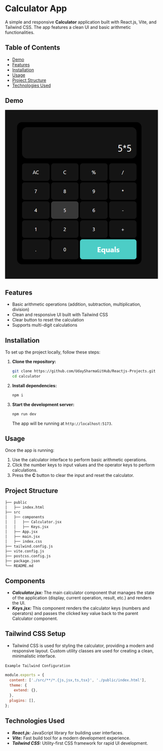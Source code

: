 # Calculator App

A simple and responsive **Calculator** application built with React.js, Vite, and Tailwind CSS. The app features a clean UI and basic arithmetic functionalities.

## Table of Contents

- [Demo](#demo)
- [Features](#features)
- [Installation](#installation)
- [Usage](#usage)
- [Project Structure](#project-structure)
- [Technologies Used](#technologies-used)

## Demo
![alt](public/image.png)

## Features

- Basic arithmetic operations (addition, subtraction, multiplication, division)
- Clean and responsive UI built with Tailwind CSS
- Clear button to reset the calculation
- Supports multi-digit calculations

## Installation

To set up the project locally, follow these steps:

1. **Clone the repository:**

    ```bash
    git clone https://github.com/UdaySharmaGitHub/Reactjs-Projects.git
    cd calculator
    ```

2. **Install dependencies:**

    ```bash
    npm i
    ```

3. **Start the development server:**

    ```bash
    npm run dev
    ```

    The app will be running at `http://localhost:5173`.

## Usage

Once the app is running:

1. Use the calculator interface to perform basic arithmetic operations.
2. Click the number keys to input values and the operator keys to perform calculations.
3. Press the **C** button to clear the input and reset the calculator.

## Project Structure

```plaintext
├── public
│   ├── index.html
├── src
│   ├── components
│   │   ├── Calculator.jsx
│   │   ├── Keys.jsx
│   ├── App.jsx
│   ├── main.jsx
│   ├── index.css
├── tailwind.config.js
├── vite.config.js
├── postcss.config.js
├── package.json
└── README.md
```

## Components
- ***Calculator.jsx:*** The main calculator component that manages the state of the application (display, current operation, result, etc.) and renders the UI.
- ***Keys.jsx:*** This component renders the calculator keys (numbers and operators) and passes the clicked key value back to the parent Calculator component.

## Tailwind CSS Setup
- Tailwind CSS is used for styling the calculator, providing a modern and responsive layout. Custom utility classes are used for creating a clean, minimalistic interface.

`Example Tailwind Configuration`
```javascript
module.exports = {
  content: ['./src/**/*.{js,jsx,ts,tsx}', './public/index.html'],
  theme: {
    extend: {},
  },
  plugins: [],
};
```

## Technologies Used
- ***React.js:*** JavaScript library for building user interfaces.
- ***Vite:*** Fast build tool for a modern development experience.
- ***Tailwind CSS:*** Utility-first CSS framework for rapid UI development.